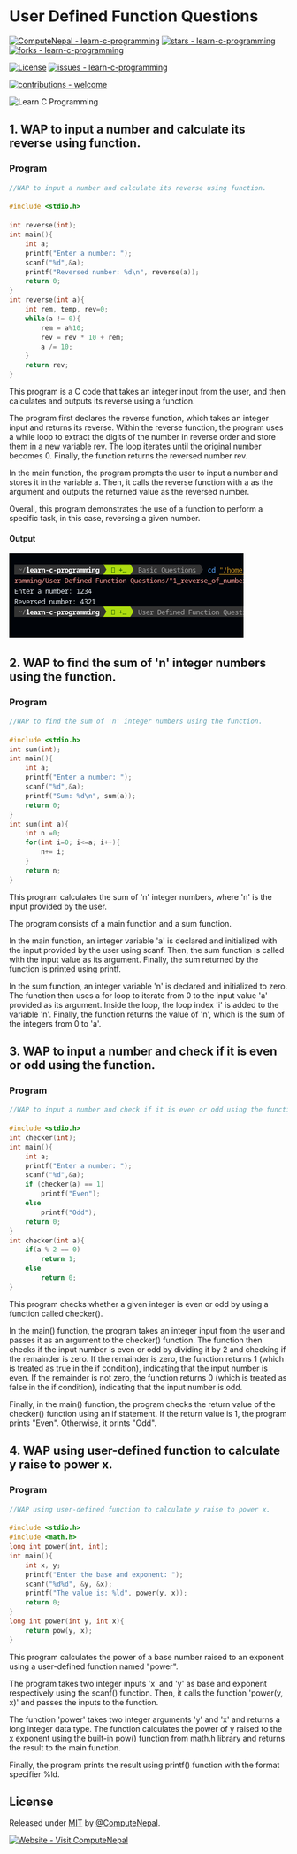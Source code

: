 # User Defined Function Questions

[![ComputeNepal - learn-c-programming](https://img.shields.io/static/v1?label=ComputeNepal&message=learn-c-programming&color=blue&logo=github)](https://github.com/ComputeNepal/learn-c-programming "Go to GitHub repo")
[![stars - learn-c-programming](https://img.shields.io/github/stars/ComputeNepal/learn-c-programming?style=social)](https://github.com/ComputeNepal/learn-c-programming)
[![forks - learn-c-programming](https://img.shields.io/github/forks/ComputeNepal/learn-c-programming?style=social)](https://github.com/ComputeNepal/learn-c-programming)

[![License](https://img.shields.io/badge/License-MIT-blue)](#license)
[![issues - learn-c-programming](https://img.shields.io/github/issues/ComputeNepal/learn-c-programming)](https://github.com/ComputeNepal/learn-c-programming/issues)

[![contributions - welcome](https://img.shields.io/badge/contributions-welcome-blue)](/CONTRIBUTING.md "Go to contributions doc")

![Learn C Programming](https://repository-images.githubusercontent.com/615587446/9a0d7982-bdb2-4918-8570-ebfff27778ad)

## 1. WAP to input a number and calculate its reverse using function.

### Program

```c
//WAP to input a number and calculate its reverse using function.

#include <stdio.h>

int reverse(int);
int main(){
    int a;
    printf("Enter a number: ");
    scanf("%d",&a);
    printf("Reversed number: %d\n", reverse(a));
    return 0;
}
int reverse(int a){
    int rem, temp, rev=0;
    while(a != 0){
        rem = a%10;
        rev = rev * 10 + rem;
        a /= 10;
    }
    return rev;
}
```

This program is a C code that takes an integer input from the user, and then
calculates and outputs its reverse using a function.

The program first declares the reverse function, which takes an integer input
and returns its reverse. Within the reverse function, the program uses a while
loop to extract the digits of the number in reverse order and store them in a
new variable rev. The loop iterates until the original number becomes 0.
Finally, the function returns the reversed number rev.

In the main function, the program prompts the user to input a number and stores
it in the variable a. Then, it calls the reverse function with a as the argument
and outputs the returned value as the reversed number.

Overall, this program demonstrates the use of a function to perform a specific
task, in this case, reversing a given number.

#### Output

![output_of_user_defined_reverse_of_number](../outputs/user_defined_reverse_of_number.png)

## 2. WAP to find the sum of 'n' integer numbers using the function.

### Program

```c
//WAP to find the sum of 'n' integer numbers using the function.

#include <stdio.h>
int sum(int);
int main(){
    int a;
    printf("Enter a number: ");
    scanf("%d",&a);
    printf("Sum: %d\n", sum(a));
    return 0;
}
int sum(int a){
    int n =0;
    for(int i=0; i<=a; i++){
        n+= i;
    }
    return n;
}
```

This program calculates the sum of 'n' integer numbers, where 'n' is the input
provided by the user.

The program consists of a main function and a sum function.

In the main function, an integer variable 'a' is declared and initialized with
the input provided by the user using scanf. Then, the sum function is called
with the input value as its argument. Finally, the sum returned by the function
is printed using printf.

In the sum function, an integer variable 'n' is declared and initialized to
zero. The function then uses a for loop to iterate from 0 to the input value 'a'
provided as its argument. Inside the loop, the loop index 'i' is added to the
variable 'n'. Finally, the function returns the value of 'n', which is the sum
of the integers from 0 to 'a'.

## 3. WAP to input a number and check if it is even or odd using the function.

### Program

```c
//WAP to input a number and check if it is even or odd using the function.

#include <stdio.h>
int checker(int);
int main(){
    int a;
    printf("Enter a number: ");
    scanf("%d",&a);
    if (checker(a) == 1)
        printf("Even");
    else
        printf("Odd");
    return 0;
}
int checker(int a){
    if(a % 2 == 0)
        return 1;
    else
        return 0;
}
```

This program checks whether a given integer is even or odd by using a function
called checker().

In the main() function, the program takes an integer input from the user and
passes it as an argument to the checker() function. The function then checks if
the input number is even or odd by dividing it by 2 and checking if the
remainder is zero. If the remainder is zero, the function returns 1 (which is
treated as true in the if condition), indicating that the input number is even.
If the remainder is not zero, the function returns 0 (which is treated as false
in the if condition), indicating that the input number is odd.

Finally, in the main() function, the program checks the return value of the
checker() function using an if statement. If the return value is 1, the program
prints "Even". Otherwise, it prints "Odd".

## 4. WAP using user-defined function to calculate y raise to power x.

### Program

```c
//WAP using user-defined function to calculate y raise to power x.

#include <stdio.h>
#include <math.h>
long int power(int, int);
int main(){
    int x, y;
    printf("Enter the base and exponent: ");
    scanf("%d%d", &y, &x);
    printf("The value is: %ld", power(y, x));
    return 0;
}
long int power(int y, int x){
    return pow(y, x);
}
```

This program calculates the power of a base number raised to an exponent using a
user-defined function named "power".

The program takes two integer inputs 'x' and 'y' as base and exponent
respectively using the scanf() function. Then, it calls the function 'power(y,
x)' and passes the inputs to the function.

The function 'power' takes two integer arguments 'y' and 'x' and returns a long
integer data type. The function calculates the power of y raised to the x
exponent using the built-in pow() function from math.h library and returns the
result to the main function.

Finally, the program prints the result using printf() function with the format
specifier %ld.

<!-- Add new question above this comment -->

## License

Released under [MIT](/LICENSE) by [@ComputeNepal](https://github.com/ComputeNepal).

[![Website - Visit ComputeNepal](https://img.shields.io/static/v1?label=Website&message=Visit+ComputeNepal&color=2ea44f&logo=RSS)](https://computenepal.com)
